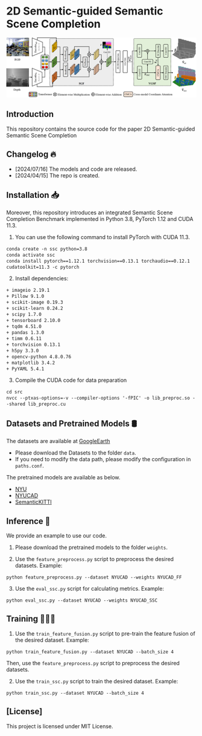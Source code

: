 # 2D Semantic-guided Semantic Scene Completion
<p align="center"> 
<img src="images/Overview.png">
</p>

## Introduction

This repository contains the source code for the paper 2D Semantic-guided Semantic Scene Completion

## Changelog 🔥

- [2024/07/16] The models and code are released.
- [2024/04/15] The repo is created.

## Installation 📥

Moreover, this repository introduces an integrated Semantic Scene Completion Benchmark implemented in Python 3.8, PyTorch 1.12 and CUDA 11.3. 

1. You can use the following command to install PyTorch with CUDA 11.3. 
```
conda create -n ssc python=3.8
conda activate ssc
conda install pytorch==1.12.1 torchvision==0.13.1 torchaudio==0.12.1 cudatoolkit=11.3 -c pytorch
```

2. Install dependencies:
```
+ imageio 2.19.1
+ Pillow 9.1.0
+ scikit-image 0.19.3
+ scikit-learn 0.24.2
+ scipy 1.7.0
+ tensorboard 2.10.0
+ tqdm 4.51.0
+ pandas 1.3.0
+ timm 0.6.11
+ torchvision 0.13.1
+ h5py 3.3.0
+ opencv-python 4.8.0.76
+ matplotlib 3.4.2
+ PyYAML 5.4.1
```

3. Compile the CUDA code for data preparation
``` 
cd src
nvcc --ptxas-options=-v --compiler-options '-fPIC' -o lib_preproc.so --shared lib_preproc.cu
```

## Datasets and Pretrained Models 🛢️

The datasets are available at [GoogleEarth](https://drive.google.com/drive/folders/1Oc1s6fhosjmmsjTyLUtYztJN7V5GudKW?usp=sharing)
+ Please download the Datasets to the folder `data`.
+ If you need to modify the data path, please modify the configuration in `paths.conf`.

The pretrained models are available as below.
+ [NYU](https://drive.google.com/drive/folders/1HKGPzniCtPYJL4RMMbBi1XcQYM45m6ue?usp=sharing)
+ [NYUCAD](https://drive.google.com/drive/folders/1LOE-FZdvyRQwAKLoNz0lgSaRmnm8_MeH?usp=sharing)
+ [SemanticKITTI](https://drive.google.com/drive/folders/1mSxRUNJe9XK9TFx9TesHSkWE2cp4hgFn?usp=sharing)

## Inference 🚩

We provide an example to use our code.
1. Please download the pretrained models to the folder `weights`.

2. Use the `feature_preprocess.py` script to preprocess the desired datasets. Example: 
``` 
python feature_preprocess.py --dataset NYUCAD --weights NYUCAD_FF
```

3. Use the `eval_ssc.py` script for calculating metrics. Example:
``` 
python eval_ssc.py --dataset NYUCAD --weights NYUCAD_SSC
```

## Training 👩🏽‍💻

1. Use the `train_feature_fusion.py` script to pre-train the feature fusion of the desired dataset. Example: 
``` 
python train_feature_fusion.py --dataset NYUCAD --batch_size 4
```
Then, use the `feature_preprocess.py` script to preprocess the desired datasets. 

2. Use the `train_ssc.py` script to train the desired dataset. Example:
``` 
python train_ssc.py --dataset NYUCAD --batch_size 4
```

## [License]
This project is licensed under MIT License.
